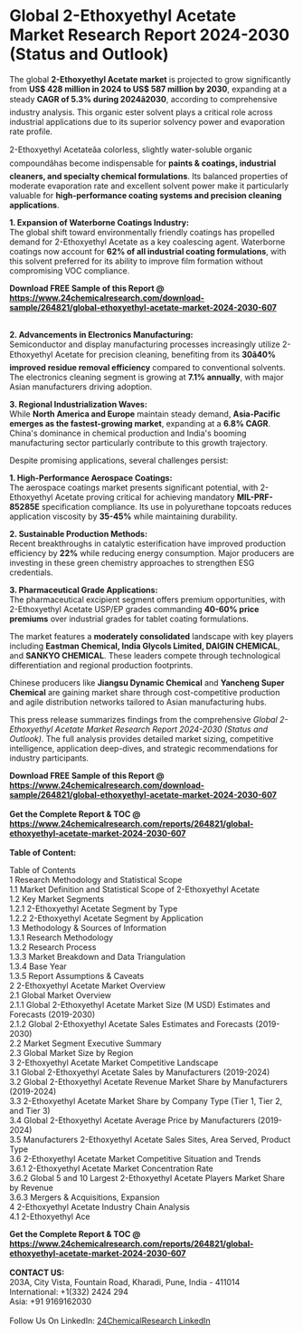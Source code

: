 <h1>Global 2-Ethoxyethyl Acetate Market Research Report 2024-2030 (Status and Outlook)</h1><p>The global <strong>2-Ethoxyethyl Acetate market</strong> is projected to grow significantly from <strong>US$ 428 million in 2024 to US$ 587 million by 2030</strong>, expanding at a steady <strong>CAGR of 5.3% during 2024â2030</strong>, according to comprehensive industry analysis. This organic ester solvent plays a critical role across industrial applications due to its superior solvency power and evaporation rate profile.</p><p>2-Ethoxyethyl Acetateâa colorless, slightly water-soluble organic compoundâhas become indispensable for <strong>paints &amp; coatings, industrial cleaners, and specialty chemical formulations</strong>. Its balanced properties of moderate evaporation rate and excellent solvent power make it particularly valuable for <strong>high-performance coating systems and precision cleaning applications</strong>.</p><p><strong>1. Expansion of Waterborne Coatings Industry:</strong><br>
The global shift toward environmentally friendly coatings has propelled demand for 2-Ethoxyethyl Acetate as a key coalescing agent. Waterborne coatings now account for <strong>62% of all industrial coating formulations</strong>, with this solvent preferred for its ability to improve film formation without compromising VOC compliance.</p><div><b>Download FREE Sample of this Report @ 
            <a href="https://www.24chemicalresearch.com/download-sample/264821/global-ethoxyethyl-acetate-market-2024-2030-607">
            https://www.24chemicalresearch.com/download-sample/264821/global-ethoxyethyl-acetate-market-2024-2030-607</a></b></div><br><p><strong>2. Advancements in Electronics Manufacturing:</strong><br>
Semiconductor and display manufacturing processes increasingly utilize 2-Ethoxyethyl Acetate for precision cleaning, benefiting from its <strong>30â40% improved residue removal efficiency</strong> compared to conventional solvents. The electronics cleaning segment is growing at <strong>7.1% annually</strong>, with major Asian manufacturers driving adoption.</p><p><strong>3. Regional Industrialization Waves:</strong><br>
While <strong>North America and Europe</strong> maintain steady demand, <strong>Asia-Pacific emerges as the fastest-growing market</strong>, expanding at a <strong>6.8% CAGR</strong>. China's dominance in chemical production and India's booming manufacturing sector particularly contribute to this growth trajectory.</p><p>Despite promising applications, several challenges persist:</p><p><strong>1. High-Performance Aerospace Coatings:</strong><br>
The aerospace coatings market presents significant potential, with 2-Ethoxyethyl Acetate proving critical for achieving mandatory <strong>MIL-PRF-85285E</strong> specification compliance. Its use in polyurethane topcoats reduces application viscosity by <strong>35-45%</strong> while maintaining durability.</p><p><strong>2. Sustainable Production Methods:</strong><br>
Recent breakthroughs in catalytic esterification have improved production efficiency by <strong>22%</strong> while reducing energy consumption. Major producers are investing in these green chemistry approaches to strengthen ESG credentials.</p><p><strong>3. Pharmaceutical Grade Applications:</strong><br>
The pharmaceutical excipient segment offers premium opportunities, with 2-Ethoxyethyl Acetate USP/EP grades commanding <strong>40-60% price premiums</strong> over industrial grades for tablet coating formulations.</p><p>The market features a <strong>moderately consolidated</strong> landscape with key players including <strong>Eastman Chemical, India Glycols Limited, DAIGIN CHEMICAL</strong>, and <strong>SANKYO CHEMICAL</strong>. These leaders compete through technological differentiation and regional production footprints.</p><p>Chinese producers like <strong>Jiangsu Dynamic Chemical</strong> and <strong>Yancheng Super Chemical</strong> are gaining market share through cost-competitive production and agile distribution networks tailored to Asian manufacturing hubs.</p><p>This press release summarizes findings from the comprehensive <em>Global 2-Ethoxyethyl Acetate Market Research Report 2024-2030 (Status and Outlook)</em>. The full analysis provides detailed market sizing, competitive intelligence, application deep-dives, and strategic recommendations for industry participants.</p><div><b>Download FREE Sample of this Report @ 
            <a href="https://www.24chemicalresearch.com/download-sample/264821/global-ethoxyethyl-acetate-market-2024-2030-607">
            https://www.24chemicalresearch.com/download-sample/264821/global-ethoxyethyl-acetate-market-2024-2030-607</a></b></div><br><div><b>Get the Complete Report & TOC @ 
            <a href="https://www.24chemicalresearch.com/reports/264821/global-ethoxyethyl-acetate-market-2024-2030-607">
            https://www.24chemicalresearch.com/reports/264821/global-ethoxyethyl-acetate-market-2024-2030-607</a></b></div><br>
            <b>Table of Content:</b><p>Table of Contents<br />
1 Research Methodology and Statistical Scope<br />
1.1 Market Definition and Statistical Scope of 2-Ethoxyethyl Acetate<br />
1.2 Key Market Segments<br />
1.2.1 2-Ethoxyethyl Acetate Segment by Type<br />
1.2.2 2-Ethoxyethyl Acetate Segment by Application<br />
1.3 Methodology & Sources of Information<br />
1.3.1 Research Methodology<br />
1.3.2 Research Process<br />
1.3.3 Market Breakdown and Data Triangulation<br />
1.3.4 Base Year<br />
1.3.5 Report Assumptions & Caveats<br />
2 2-Ethoxyethyl Acetate Market Overview<br />
2.1 Global Market Overview<br />
2.1.1 Global 2-Ethoxyethyl Acetate Market Size (M USD) Estimates and Forecasts (2019-2030)<br />
2.1.2 Global 2-Ethoxyethyl Acetate Sales Estimates and Forecasts (2019-2030)<br />
2.2 Market Segment Executive Summary<br />
2.3 Global Market Size by Region<br />
3 2-Ethoxyethyl Acetate Market Competitive Landscape<br />
3.1 Global 2-Ethoxyethyl Acetate Sales by Manufacturers (2019-2024)<br />
3.2 Global 2-Ethoxyethyl Acetate Revenue Market Share by Manufacturers (2019-2024)<br />
3.3 2-Ethoxyethyl Acetate Market Share by Company Type (Tier 1, Tier 2, and Tier 3)<br />
3.4 Global 2-Ethoxyethyl Acetate Average Price by Manufacturers (2019-2024)<br />
3.5 Manufacturers 2-Ethoxyethyl Acetate Sales Sites, Area Served, Product Type<br />
3.6 2-Ethoxyethyl Acetate Market Competitive Situation and Trends<br />
3.6.1 2-Ethoxyethyl Acetate Market Concentration Rate<br />
3.6.2 Global 5 and 10 Largest 2-Ethoxyethyl Acetate Players Market Share by Revenue<br />
3.6.3 Mergers & Acquisitions, Expansion<br />
4 2-Ethoxyethyl Acetate Industry Chain Analysis<br />
4.1 2-Ethoxyethyl Ace</p><div><b>Get the Complete Report & TOC @ 
            <a href="https://www.24chemicalresearch.com/reports/264821/global-ethoxyethyl-acetate-market-2024-2030-607">
            https://www.24chemicalresearch.com/reports/264821/global-ethoxyethyl-acetate-market-2024-2030-607</a></b></div><br><b>CONTACT US:</b><br>
            203A, City Vista, Fountain Road, Kharadi, Pune, India - 411014<br>
            International: +1(332) 2424 294<br>
            Asia: +91 9169162030 <br><br>
            Follow Us On LinkedIn: <a href="https://www.linkedin.com/company/24chemicalresearch/">24ChemicalResearch LinkedIn</a>